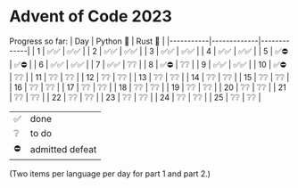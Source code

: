 # Advent of Code 2023

Progress so far:
| Day       | Python 🐍  | Rust 🦀     |
|-----------|-------------|-------------|
| 1   | ✅✅  | ✅✅ |
| 2   | ✅✅  | ✅✅ |
| 3   | ✅✅  | ✅✅ |
| 4   | ✅✅  | ✅✅ |
| 5   | ✅⛔  | ✅⛔ |
| 6   | ✅✅  | ✅✅ |
| 7   | ✅✅  | ❔❔ |
| 8   | ✅⛔  | ❔❔ |
| 9   | ✅✅  | ✅✅ |
| 10   | ✅⛔  | ❔❔ |
| 11   | ❔❔  | ❔❔ |
| 12   | ❔❔  | ❔❔ |
| 13   | ❔❔  | ❔❔ |
| 14   | ❔❔  | ❔❔ |
| 15   | ❔❔  | ❔❔ |
| 16   | ❔❔  | ❔❔ |
| 17   | ❔❔  | ❔❔ |
| 18   | ❔❔  | ❔❔ |
| 19   | ❔❔  | ❔❔ |
| 20   | ❔❔  | ❔❔ |
| 21   | ❔❔  | ❔❔ |
| 22   | ❔❔  | ❔❔ |
| 23   | ❔❔  | ❔❔ |
| 24   | ❔❔  | ❔❔ |
| 25   | ❔❔  | ❔❔ |

| | |
| -- | -- |
| ✅ | done |
|❔| to do |
| ⛔ | admitted defeat |

(Two items per language per day for part 1 and part 2.)
